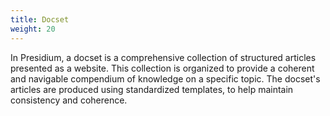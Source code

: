 ```yaml
---
title: Docset
weight: 20
---
```

In Presidium, a docset is a comprehensive collection of structured articles presented as a website. This collection is organized to provide a coherent and navigable compendium of knowledge on a specific topic. The docset's articles are produced using standardized templates, to help maintain consistency and coherence.